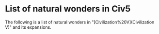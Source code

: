 # List of natural wonders in Civ5

The following is a list of natural wonders in "[Civilization%20V](Civilization V)" and its expansions.